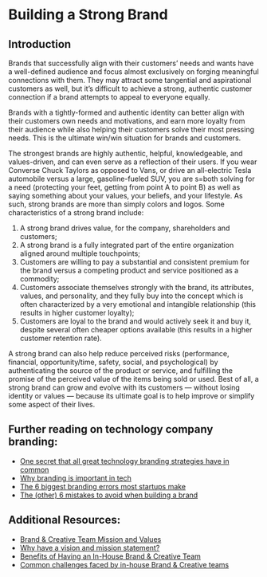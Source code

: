 # Building a Strong Brand

## Introduction
Brands that successfully align with their customers’ needs and wants have a well-defined audience and focus almost exclusively on forging meaningful connections with them. They may attract some tangential and aspirational customers as well, but it’s difficult to achieve a strong, authentic customer connection if a brand attempts to appeal to everyone equally.

Brands with a tightly-formed and authentic identity can better align with their customers own needs and motivations, and earn more loyalty from their audience while also helping their customers solve their most pressing needs. This is the ultimate win/win situation for brands and customers.

The strongest brands are highly authentic, helpful, knowledgeable, and values-driven, and can even serve as a reflection of their users. If you wear Converse Chuck Taylors as opposed to Vans, or drive an all-electric Tesla automobile versus a large, gasoline-fueled SUV, you are s=both solving for a need (protecting your feet, getting from point A to point B) as well as saying something about your values, your beliefs, and your lifestyle. As such, strong brands are more than simply colors and logos. Some characteristics of a strong brand include:

1. A strong brand drives value, for the company, shareholders and customers;
1. A strong brand is a fully integrated part of the entire organization aligned around multiple touchpoints;
1. Customers are willing to pay a substantial and consistent premium for the brand versus a competing product and service positioned as a commodity;
1. Customers associate themselves strongly with the brand, its attributes, values, and personality, and they fully buy into the concept which is often characterized by a very emotional and intangible relationship (this results in higher customer loyalty);
1. Customers are loyal to the brand and would actively seek it and buy it, despite several often cheaper options available (this results in a higher customer retention rate).

A strong brand can also help reduce perceived risks (performance, financial, opportunity/time, safety, social, and psychological) by authenticating the source of the product or service, and fulfilling the promise of the perceived value of the items being sold or used. Best of all, a strong brand can grow and evolve with its customers — without losing identity or values — because its ultimate goal is to help improve or simplify some aspect of their lives.

## Further reading on technology company branding:
- [One secret that all great technology branding strategies have in common](https://medium.com/madison-ave-collective/one-secret-that-all-great-technology-branding-strategies-have-in-common-8125ac1b4c8b)  
- [Why branding is important in tech](https://medium.com/@samanthatoy/why-branding-is-important-in-tech-17fd5aedb44f)  
- [The 6 biggest branding errors most startups make](https://www.entrepreneur.com/article/277233)  
- [The (other) 6 mistakes to avoid when building a brand](https://www.entrepreneur.com/article/271353)  

## Additional Resources:
- [Brand & Creative Team Mission and Values](brand_and_creative_team_mission_and_values.md)  
- [Why have a vision and mission statement?](brand_and_creative_team_mission_and_values.md)  
- [Benefits of Having an In-House Brand & Creative Team](sourcegraph_in-house_brand_team.md)  
- [Common challenges faced by in-house Brand & Creative teams](sourcegraph_in-house_brand_team.md)  

